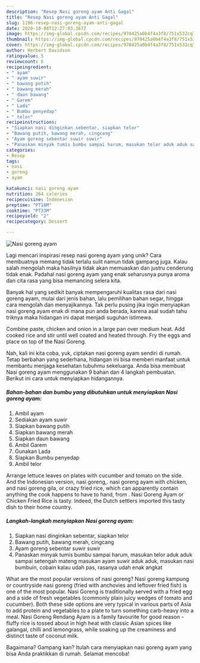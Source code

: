 ```yaml
---
description: "Resep Nasi goreng ayam Anti Gagal"
title: "Resep Nasi goreng ayam Anti Gagal"
slug: 1196-resep-nasi-goreng-ayam-anti-gagal
date: 2020-10-08T12:27:03.367Z
image: https://img-global.cpcdn.com/recipes/970425a0b4f4a3f8/751x532cq70/nasi-goreng-ayam-foto-resep-utama.jpg
thumbnail: https://img-global.cpcdn.com/recipes/970425a0b4f4a3f8/751x532cq70/nasi-goreng-ayam-foto-resep-utama.jpg
cover: https://img-global.cpcdn.com/recipes/970425a0b4f4a3f8/751x532cq70/nasi-goreng-ayam-foto-resep-utama.jpg
author: Herbert Davidson
ratingvalue: 5
reviewcount: 6
recipeingredient:
- " ayam"
- " ayam suwir"
- " bawang putih"
- " bawang merah"
- " daun bawang"
- " Garem"
- " Lada"
- " Bumbu penyedap"
- " telor"
recipeinstructions:
- "Siapkan nasi dinginkan sebentar, siapkan telor"
- "Bawang putih, bawang merah, cingcang"
- "Ayam goreng sebentar suwir suwir"
- "Panaskan minyak tumis bumbu sampai harum, masukan telor aduk aduk sampai setengah mateng masukan ayam suwir aduk aduk, masukan nasi bumbuin, cobain kalau udah pas, rasanya udah enak angkat"
categories:
- Resep
tags:
- nasi
- goreng
- ayam

katakunci: nasi goreng ayam 
nutrition: 264 calories
recipecuisine: Indonesian
preptime: "PT18M"
cooktime: "PT33M"
recipeyield: "2"
recipecategory: Dessert

---
```



![Nasi goreng ayam](https://img-global.cpcdn.com/recipes/970425a0b4f4a3f8/751x532cq70/nasi-goreng-ayam-foto-resep-utama.jpg)

Lagi mencari inspirasi resep nasi goreng ayam yang unik? Cara membuatnya memang tidak terlalu sulit namun tidak gampang juga. Kalau salah mengolah maka hasilnya tidak akan memuaskan dan justru cenderung tidak enak. Padahal nasi goreng ayam yang enak seharusnya punya aroma dan cita rasa yang bisa memancing selera kita.

Banyak hal yang sedikit banyak mempengaruhi kualitas rasa dari nasi goreng ayam, mulai dari jenis bahan, lalu pemilihan bahan segar, hingga cara mengolah dan menyajikannya. Tak perlu pusing jika ingin menyiapkan nasi goreng ayam enak di mana pun anda berada, karena asal sudah tahu triknya maka hidangan ini dapat menjadi suguhan istimewa.

Combine paste, chicken and onion in a large pan over medium heat. Add cooked rice and stir until well coated and heated through. Fry the eggs and place on top of the Nasi Goreng.


Nah, kali ini kita coba, yuk, ciptakan nasi goreng ayam sendiri di rumah. Tetap berbahan yang sederhana, hidangan ini bisa memberi manfaat untuk membantu menjaga kesehatan tubuhmu sekeluarga. Anda bisa membuat Nasi goreng ayam menggunakan 9 bahan dan 4 langkah pembuatan. Berikut ini cara untuk menyiapkan hidangannya.

<!--inarticleads1-->

##### Bahan-bahan dan bumbu yang dibutuhkan untuk menyiapkan Nasi goreng ayam:

1. Ambil  ayam
1. Sediakan  ayam suwir
1. Siapkan  bawang putih
1. Siapkan  bawang merah
1. Siapkan  daun bawang
1. Ambil  Garem
1. Gunakan  Lada
1. Siapkan  Bumbu penyedap
1. Ambil  telor


Arrange lettuce leaves on plates with cucumber and tomato on the side. And the Indonesian version, nasi goreng,. nasi goreng ayam with chicken, and nasi goreng gila, or crazy fried rice, which can apparently contain anything the cook happens to have to hand, from . Nasi Goreng Ayam or Chicken Fried Rice is tasty. Indeed, the Dutch settlers imported this tasty dish to their home country. 

<!--inarticleads2-->

##### Langkah-langkah menyiapkan Nasi goreng ayam:

1. Siapkan nasi dinginkan sebentar, siapkan telor
1. Bawang putih, bawang merah, cingcang
1. Ayam goreng sebentar suwir suwir
1. Panaskan minyak tumis bumbu sampai harum, masukan telor aduk aduk sampai setengah mateng masukan ayam suwir aduk aduk, masukan nasi bumbuin, cobain kalau udah pas, rasanya udah enak angkat


What are the most popular versions of nasi goreng? Nasi goreng kampung or countryside nasi goreng (fried with anchovies and leftover fried fish) is one of the most popular. Nasi Goreng is traditionally served with a fried egg and a side of fresh vegetables (commonly plain juicy wedges of tomato and cucumber). Both these side options are very typical in various parts of Asia to add protein and vegetables to a plate to turn something carb-heavy into a meal. Nasi Goreng Rendang Ayam is a family favourite for good reason -fluffy rice is tossed about in high heat with classic Asian spices like galangal, chilli and lemongrass, while soaking up the creaminess and distinct taste of coconut milk. 

Bagaimana? Gampang kan? Itulah cara menyiapkan nasi goreng ayam yang bisa Anda praktikkan di rumah. Selamat mencoba!
